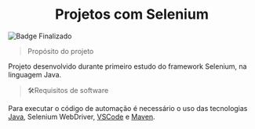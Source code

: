 <h1 align="center">Projetos com Selenium</h1>

![Badge Finalizado](http://img.shields.io/static/v1?label=STATUS&message=FINALIZADO&color=GREEN&style=for-the-badge)

>Propósito do projeto

Projeto desenvolvido durante primeiro estudo do framework Selenium, na linguagem Java.

>🛠️Requisitos de software

Para executar o código de automação é necessário o uso das tecnologias [Java](https://www.oracle.com/br/java/technologies/javase/javase8-archive-downloads.html), Selenium WebDriver, [VSCode](https://code.visualstudio.com/) e [Maven](https://maven.apache.org/download.cgi). 



